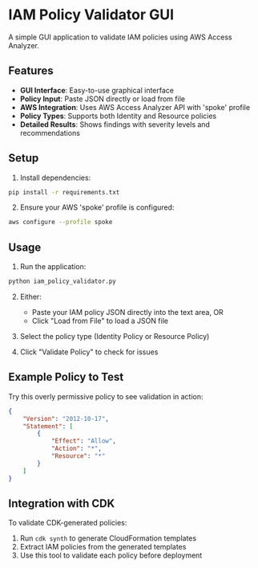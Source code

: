 # IAM Policy Validator GUI

A simple GUI application to validate IAM policies using AWS Access Analyzer.

## Features

- **GUI Interface**: Easy-to-use graphical interface
- **Policy Input**: Paste JSON directly or load from file
- **AWS Integration**: Uses AWS Access Analyzer API with 'spoke' profile
- **Policy Types**: Supports both Identity and Resource policies
- **Detailed Results**: Shows findings with severity levels and recommendations

## Setup

1. Install dependencies:
```bash
pip install -r requirements.txt
```

2. Ensure your AWS 'spoke' profile is configured:
```bash
aws configure --profile spoke
```

## Usage

1. Run the application:
```bash
python iam_policy_validator.py
```

2. Either:
   - Paste your IAM policy JSON directly into the text area, OR
   - Click "Load from File" to load a JSON file

3. Select the policy type (Identity Policy or Resource Policy)

4. Click "Validate Policy" to check for issues

## Example Policy to Test

Try this overly permissive policy to see validation in action:

```json
{
    "Version": "2012-10-17",
    "Statement": [
        {
            "Effect": "Allow",
            "Action": "*",
            "Resource": "*"
        }
    ]
}
```

## Integration with CDK

To validate CDK-generated policies:

1. Run `cdk synth` to generate CloudFormation templates
2. Extract IAM policies from the generated templates
3. Use this tool to validate each policy before deployment
